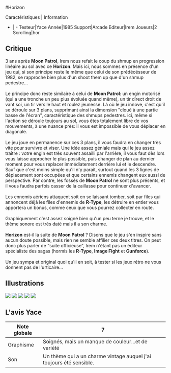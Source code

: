 #Horizon

Caractéristiques | Information
- | -
Testeur|Yace
Année|1985
Support|Arcade
Editeur|Irem
Joueurs|2
Scrolling|hor

## Critique
3 ans après <b>Moon Patrol</b>, Irem nous refait le coup du shmup en progression linéaire au sol avec ce <b>Horizon</b>. Mais ici, nous sommes en présence d'un jeu qui, si son principe reste le même que celui de son prédécésseur de 1982, se rapproche bien plus d'un shoot them up que d'un shmup pedestre...<br/><br/>Le principe donc reste similaire à celui de <b>Moon Patrol</b>: un engin motorisé (qui a une tronche un peu plus évoluée quand même), un tir direct droit de vant soi, un tir vers le haut et roulez jeunesse. Là où le jeu innove, c'est qu'il se déroule sur 3 plans, supprimant ainsi la dimension "cloué à une partie basse de l'écran", caractéristique des shmups pedestres. ici, même si l'action se déroule toujours au sol, vous êtes totalement libre de vos mouvements, à une nuance près: il vous est impossible de vous déplacer en diagonale.<br/><br/>Le jeu joue en permanence sur ces 3 plans, il vous faudra en changer très vite pour survivre et viser. Une idée assez géniale mais qui le jeu assez traître : votre engin est très souvent assailli par l'arrière, il vous faut dès lors vous laisse approcher le plus possible, puis changer de plan au dernier moment pour vous replacer immédiatement derrière lui et le descendre. Sauf que c'est moins simple qu'il n'y parait, surtout quand les 3 lignes de déplacement sont occupées et que certains ennemis changent eux aussi de perspective. Par contre, les fossés de <b>Moon Patrol</b> ne sont plus présents, et il vous faudra parfois casser de la caillasse pour continuer d'avancer.<br/><br/>Les ennemis aériens attaquent soit en se laissant tomber, soit par files qui annoncent déjà les files d'ennemis de <b>R-Type</b>, les détruire en entier vous apportera un bonus, comme ceux que vous pourrez collecter en route.<br/><br/>Graphiquement c'est assez soigné bien qu'un peu terne je trouve, et le thème sonore est très daté mais il a son charme.<br/><br/><b>Horizon</b> est-il la suite de <b>Moon Patrol</b> ? Disons que le jeu s'en inspire sans aucun doute possible, mais rien ne semble affilier ces deux titres. On peut donc plus parler de "suite officieuse", Irem n'étant pas un éditeur spécialiste des sagas (hormis les <b>R-Type</b>, <b>Image Fight</b> et <b>Gunforce</b>).<br/><br/>Un jeu sympa et original quoi qu'il en soit, à tester si les jeux rétro ne vous donnent pas de l'urticaire...

## Illustrations
![](http://www.shmup.com/images/thumbs/img_fiche_1_1025.png)
![](http://www.shmup.com/images/thumbs/img_fiche_2_1025.png)
![](http://www.shmup.com/images/thumbs/img_fiche_3_1025.png)
![](http://www.shmup.com/images/thumbs/)
![](http://www.shmup.com/images/thumbs/)

## L'avis Yace
Note globale|7
-|-
Graphisme|Soignés, mais un manque de couleur...et de variété
Son|Un thème qui a un charme vintage auquel j'ai toujours été sensible.
